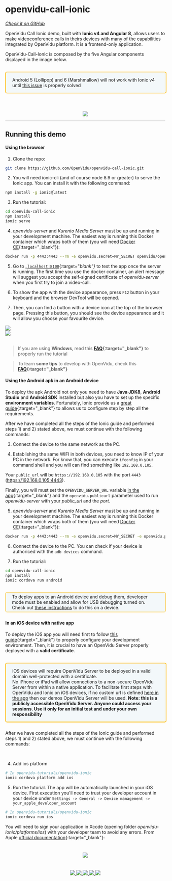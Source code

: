 # openvidu-call-ionic
<a href="https://github.com/OpenVidu/openvidu-call-ionic" target="_blank"><i class="icon ion-social-github"> Check it on GitHub</i></a>

OpenVidu Call Ionic demo, built with <strong>Ionic v4 and Angular 8</strong>,  allows users to make videoconference calls in theirs devices with many of the capabilities integrated by OpenVidu platform. It is a frontend-only application.

OpenVidu-Call-Ionic is composed by the five Angular components displayed in the image below.

<div style="
    display: table;
    border: 2px solid #ffb600;
    border-radius: 5px;
    width: 100%;
    margin-top: 30px;
    background-color: #FFFBF1;
    margin-bottom: 25px;
    padding: 5px 0 5px 0;
    background-color: rgba(0, 136, 170, 0.04);"><div style="display: table-cell; vertical-align: middle;">
    <i class="icon ion-android-alert" style="
    font-size: 50px;
    color: #ffb600;
    display: inline-block;
    padding-left: 25%;
"></i></div>
<div style="
    vertical-align: middle;
    display: table-cell;
    padding: 10px 20px;">
    Android 5 (Lollipop) and 6 (Marshmallow) will not work with Ionic v4 until <a href="https://github.com/ionic-team/ionic/issues/15438#issuecomment-426686443" target="_blank">this issue</a> is properly solved
</div>
</div>


<br>
<p align="center">
  <img  class="img-responsive" src="./img/demos/openvidu-call-ionic-diagram.png">
</p>

<hr>

## Running this demo


#### Using the browser

1) Clone the repo:

```bash
git clone https://github.com/OpenVidu/openvidu-call-ionic.git
```

2) You will need ionic-cli (and of course node 8.9 or greater) to serve the Ionic app. You can install it with the following command:

```bash
npm install -g ionic@latest
```

3) Run the tutorial:

```bash
cd openvidu-call-ionic
npm install
ionic serve
```

4) _openvidu-server_ and _Kurento Media Server_ must be up and running in your development machine. The easiest way is running this Docker container which wraps both of them (you will need [Docker CE](https://store.docker.com/search?type=edition&offering=community){:target="_blank"}):

```bash
docker run -p 4443:4443 --rm -e openvidu.secret=MY_SECRET openvidu/openvidu-server-kms:2.11.0
```

5) Go to _[`localhost:8100`](http://localhost:8100){:target="_blank"}_ to test the app once the server is running. The first time you use the docker container, an alert message will suggest you accept the self-signed certificate of _openvidu-server_ when you first try to join a video-call.

6) To show the app with the device appearance, press `F12` button in your keyboard and the browser DevTool will be opened.

7) Then, you can find a button with a device icon at the top of the browser page. Pressing this button, you should see the device appearance and it will allow you choose your favourite device.

<div class="row no-margin row-gallery">
	<div class="col-md-6">
		<a data-fancybox="gallery" href="./img/demos/ov-call-ionic-browser.png">
		<img class="img-responsive" src="./img/demos/ov-call-ionic-browser.png">
	</a>
	</div>
	<div class="col-md-6">
		<a data-fancybox="gallery" href="./img/demos/ov-call-ionic-browser2.png">
		<img class="img-responsive" src="./img/demos/ov-call-ionic-browser2.png">
	</a>
	</div>
</div>


<br>

> If you are using **Windows**, read this **[FAQ](/troubleshooting/#3-i-am-using-windows-to-run-the-tutorials-develop-my-app-anything-i-should-know){:target="_blank"}** to properly run the tutorial

> To learn **some tips** to develop with OpenVidu, check this **[FAQ](/troubleshooting#2-any-tips-to-make-easier-the-development-of-my-app-with-openvidu){:target="_blank"}**


#### Using the Android apk in an Android device


To deploy the apk Android not only you need to have **Java JDK8**, **Android Studio** and **Android SDK** installed but also you have to set up the specific **environment variables**. Fortunately, Ionic provide us a [great guide](https://beta.ionicframework.com/docs/installation/android){:target="_blank"} to allows us to configure step by step all the requirements.

After we have completed all the steps of the Ionic guide and performed steps 1) and 2) stated above, we must continue with the following commands:

3) Connect the device to the same network as the PC. 

4) Establishing the same WIFI in both devices, you need to know IP of your PC in the network. For know that, you can execute `ifconfig` in your command shell and you will can find something like `192.168.0.105`.

Your `public_url` will be `https://192.168.0.105` with the port `4443` (https://192.168.0.105:4443). 

Finally, you will must set the `OPENVIDU_SERVER_URL` variable [in the app](https://github.com/OpenVidu/openvidu-call-ionic/blob/180f4577a0be9ae9c83170ff9684ded2e40c0808/src/app/shared/services/openvidu.service.ts#L11){:target="_blank"} and the `openvidu.publicurl` parameter used to run *openvidu-server* with your *public_url* and the *port*. 


5) _openvidu-server_ and _Kurento Media Server_ must be up and running in your development machine. The easiest way is running this Docker container which wraps both of them (you will need [Docker CE](https://store.docker.com/search?type=edition&offering=community){:target="_blank"}):

```bash
docker run -p 4443:4443 --rm -e openvidu.secret=MY_SECRET -e openvidu.publicurl="your_public_url":4443 openvidu/openvidu-server-kms:2.11.0
```

6) Connect the device to the PC. You can check if your device is authoriced with the `adb devices` command.

7) Run the tutorial:

```bash
cd openvidu-call-ionic
npm install
ionic cordova run android
```

<div style="
    display: table;
    border: 1px solid #ffb600;
    border-radius: 5px;
    width: 100%;
    margin-top: 30px;
    background-color: #FFFBF1;
    margin-bottom: 25px;
    padding: 5px 0 5px 0;
    background-color: rgba(0, 136, 170, 0.04);"><div style="display: table-cell; vertical-align: middle;">
    <i class="icon ion-android-alert" style="
    font-size: 50px;
    color: #ffb600;
    display: inline-block;
    padding-left: 25%;
"></i></div>
<div style="
    vertical-align: middle;
    display: table-cell;
    padding-left: 20px;
    padding-right: 20px;
    ">
    To deploy apps to an Android device and debug them, developer mode must be enabled and allow for USB debugging turned on. Check out <a href="https://developer.android.com/studio/debug/dev-options#enable" target="blank">these instructions</a> to do this on a device.
</div>
</div>


#### In an iOS device with native app

To deploy the iOS app you will need first to follow [this guide](https://beta.ionicframework.com/docs/installation/ios){:target="_blank"} to properly configure your development environment. Then, it is crucial to have an OpenVidu Server properly deployed with a **valid certificate**.

<div style="
    display: table;
    border: 2px solid #ffb600;
    border-radius: 5px;
    width: 100%;
    margin-top: 30px;
    background-color: #FFFBF1;
    margin-bottom: 25px;
    padding: 5px 0 5px 0;
    background-color: rgba(0, 136, 170, 0.04);"><div style="display: table-cell; vertical-align: middle;">
    <i class="icon ion-android-alert" style="
    font-size: 50px;
    color: #ffb600;
    display: inline-block;
    padding-left: 25%;
"></i></div>
<div style="
    vertical-align: middle;
    display: table-cell;
    padding: 10px 20px;">
    iOS devices will require OpenVidu Server to be deployed in a valid domain well-protected with a certificate.<br>No iPhone or iPad will allow connections to a non-secure OpenVidu Server from within a native application. To facilitate first steps with OpenVidu and Ionic on iOS devices, if no custom url is defined <a href="https://github.com/OpenVidu/openvidu-tutorials/blob/master/openvidu-ionic/src/app/app.component.ts#L19" target="_blank">here in the app</a> then our demos OpenVidu Server will be used. <strong>Note: this is a publicly accessible OpenVidu Server. Anyone could access your sessions. Use it only for an initial test and under your own responsibility</strong>
</div>
</div>

After we have completed all the steps of the Ionic guide and performed steps 1) and 2) stated above, we must continue with the following commands:

<br>

4) Add ios platform

```bash
# In openvidu-tutorials/openvidu-ionic
ionic cordova platform add ios
```

5) Run the tutorial. The app will be automatically launched in your iOS device. First execution you'll need to trust your developer account in your device under `Settings -> General -> Device management -> your_apple_developer_account`

```bash
# In openvidu-tutorials/openvidu-ionic
ionic cordova run ios
```

You will need to sign your application in Xcode (opening folder _openvidu-ionic/platforms/ios_) with your developer team to avoid any errors. From Apple [official documentation](https://help.apple.com/xcode/mac/current/#/dev5a825a1ca){:target="_blank"}:

<p align="center">
  <img class="img-responsive xcode-img" style="padding: 25px 0; max-width: 750px" src="./img/tutorials/xcode_sign.png">
</p>

<div class="row">

<div class="screenshots-gallery" style="text-align: -webkit-center; width: 90%; margin: auto;" >
	<a data-fancybox="gallery-screenshot" href="./img/demos/ov-call-ionic1.png">
		<img class="./img-responsive img-gallery" style="max-height: 600px" src="./img/demos/ov-call-ionic1.png"/>
	</a>
	<a data-fancybox="gallery-screenshot" href="./img/demos/ov-call-ionic2.png">
		<img class="img-responsive img-gallery" style="max-height: 600px" src="./img/demos/ov-call-ionic2.png"/>
	</a>
	<a data-fancybox="gallery-screenshot" href="./img/demos/ov-call-ionic5.png">
		<img class="img-responsive img-gallery" style="max-height: 600px" src="./img/demos/ov-call-ionic5.png"/>
	</a>
	<a data-fancybox="gallery-screenshot" href="./img/demos/ov-call-ionic3.png">
		<img class="img-responsive img-gallery" style="max-height: 600px" src="./img/demos/ov-call-ionic3.png"/>
	</a>
	<a data-fancybox="gallery-screenshot" href="./img/demos/ov-call-ionic4.png">
		<img class="img-responsive img-gallery" style="max-height: 600px" src="./img/demos/ov-call-ionic4.png"/>
	</a>
</div>
</div>

<br>


<link rel="stylesheet" href="https://cdnjs.cloudflare.com/ajax/libs/fancybox/3.1.20/jquery.fancybox.min.css" />
<script src="https://cdnjs.cloudflare.com/ajax/libs/fancybox/3.1.20/jquery.fancybox.min.js"></script>
<script>
  $().fancybox({
    selector : '[data-fancybox="gallery"]',
    infobar : true,
    arrows : false,
    loop: true,
    protect: true,
    transitionEffect: 'slide',
    buttons : [
        'close'
    ],
    clickOutside : 'close',
    clickSlide   : 'close',
  });
</script>

<link rel="stylesheet" type="text/css" href="//cdn.jsdelivr.net/jquery.slick/1.6.0/slick.css"/>
<link rel="stylesheet" type="text/css" href="./css/slick-theme.css"/>
<script type="text/javascript" src="//cdn.jsdelivr.net/jquery.slick/1.6.0/slick.min.js"></script>

<script>
    $('.screenshots-gallery').slick({
      autoplay: false,
      arrows: true,
		prevArrow: '<div class="slick-btn slick-btn-prev"><i class="icon ion-chevron-left"></i></div>',
      nextArrow: '<div class="slick-btn slick-btn-next"><i class="icon ion-chevron-right"></i></div>',
      autoplaySpeed: 4000,
      dots: true,
      infinite: true,
      pauseOnHover: false,
      pauseOnFocus: false,
      responsive: [
      {
        breakpoint: 768,
        settings: {
          arrows: false,
          slidesToShow: 1
        }
      },
    ]
    });
</script>
